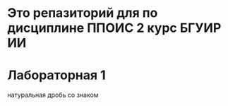 # Это репазиторий для по дисциплине ППОИС 2 курс БГУИР ИИ
# Лабораторная 1
 натуральная дробь со знаком
